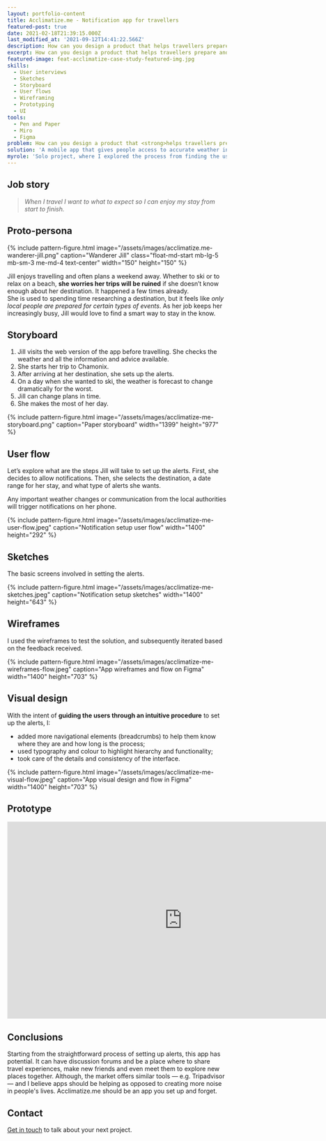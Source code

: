 ```yaml
---
layout: portfolio-content
title: Acclimatize.me - Notification app for travellers
featured-post: true
date: 2021-02-18T21:39:15.000Z
last_modified_at: '2021-09-12T14:41:22.566Z'
description: How can you design a product that helps travellers prepare and acclimatize fast for their trip so they don’t miss a minute of fun?
excerpt: How can you design a product that helps travellers prepare and acclimatize fast for their trip so they don’t miss a minute of fun?
featured-image: feat-acclimatize-case-study-featured-img.jpg
skills:
  - User interviews
  - Sketches
  - Storyboard
  - User flows
  - Wireframing
  - Prototyping
  - UI
tools:
  - Pen and Paper
  - Miro
  - Figma
problem: How can you design a product that <strong>helps travellers prepare and acclimatize fast for their trip</strong> so they don’t miss a minute of fun?
solution: 'A mobile app that gives people access to accurate weather information about their travel destinations, and to crucial messages from local authorities.'
myrole: 'Solo project, where I explored the process from finding the users’ needs to visual design.'
---
```

## Job story

> *When I travel I want to what to expect so I can enjoy my stay from start to finish.*

## Proto-persona

<div class="clearfix">
{% include pattern-figure.html image="/assets/images/acclimatize.me-wanderer-jill.png" caption="Wanderer Jill" class="float-md-start mb-lg-5 mb-sm-3 me-md-4 text-center" width="150" height="150" %}
<p>Jill enjoys travelling and often plans a weekend away. Whether to ski or to relax on a beach, <strong>she worries her trips will be ruined</strong> if she doesn’t know enough about her destination. It happened a few times already.<br>She is used to spending time researching a destination, but it feels like <em>only local people are prepared for certain types of events</em>. As her job keeps her increasingly busy, Jill would love to find a smart way to stay in the know.</p>
</div>

## Storyboard

<ol>
<li>Jill visits the web version of the app before travelling. She checks the weather and all the information and advice available.</li>
<li>She starts her trip to Chamonix.</li>
<li>After arriving at her destination, she sets up the alerts.</li>
<li>On a day when she wanted to ski, the weather is forecast to change dramatically for the worst.</li>
<li>Jill can change plans in time.</li>
<li>She makes the most of her day.</li>
</ol>

{% include pattern-figure.html image="/assets/images/acclimatize-me-storyboard.png" caption="Paper storyboard" width="1399" height="977" %}

## User flow

Let’s explore what are the steps Jill will take to set up the alerts. First, she decides to allow notifications. Then, she selects the destination, a date range for her stay, and what type of alerts she wants.

Any important weather changes or communication from the local authorities will trigger notifications on her phone.

{% include pattern-figure.html image="/assets/images/acclimatize-me-user-flow.jpeg" caption="Notification setup user flow" width="1400" height="292" %}

## Sketches

The basic screens involved in setting the alerts.

{% include pattern-figure.html image="/assets/images/acclimatize-me-sketches.jpeg" caption="Notification setup sketches" width="1400" height="643" %}

## Wireframes

I used the wireframes to test the solution, and subsequently iterated based on the feedback received.

{% include pattern-figure.html image="/assets/images/acclimatize-me-wireframes-flow.jpeg" caption="App wireframes and flow on Figma" width="1400" height="703" %}

## Visual design

With the intent of **guiding the users through an intuitive procedure** to set up the alerts, I:

<ul class="smd-ul">
<li>added more navigational elements (breadcrumbs) to help them know where they are and how long is the process;</li>
<li>used typography and colour to highlight hierarchy and functionality;</li>
<li>took care of the details and consistency of the interface.</li>
</ul>

{% include pattern-figure.html image="/assets/images/acclimatize-me-visual-flow.jpeg" caption="App visual design and flow in Figma" width="1400" height="703" %}

## Prototype

<div class="iframe-container"><iframe loading="lazy" style="border: 1px solid rgba(0, 0, 0, 0.1);" width="800" height="450" src="https://www.figma.com/embed?embed_host=share&amp;url=https%3A%2F%2Fwww.figma.com%2Fproto%2F2UOI7kiE7NHy3jpxTwmbXx%2FAcclimatize.me-App%3Fnode-id%3D221%253A499" allowfullscreen=""></iframe></div>

## Conclusions

Starting from the straightforward process of setting up alerts, this app has potential. It can have discussion forums and be a place where to share travel experiences, make new friends and even meet them to explore new places together. Although, the market offers similar tools — e.g. Tripadvisor — and I believe apps should be helping as opposed to creating more noise in people's lives. Acclimatize.me should be an app you set up and forget.

## Contact

<a href="mailto:contacts@silviamaggidesign.com" title="Email me">Get in touch</a> to talk about your next project.
